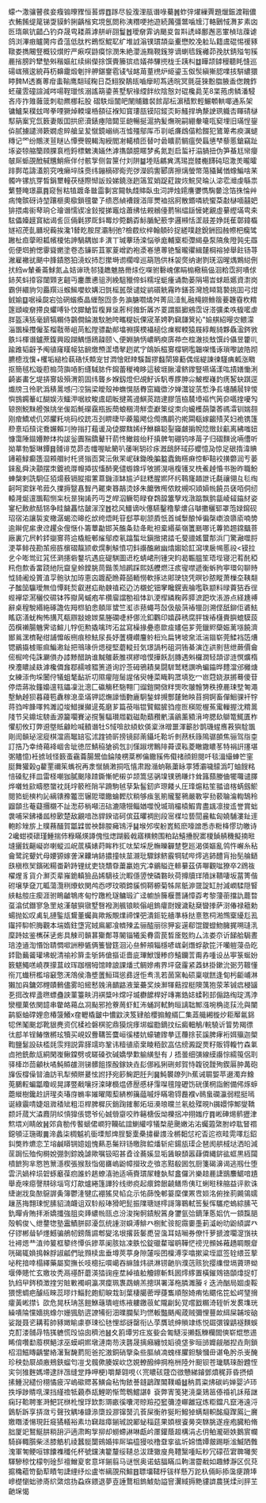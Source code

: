 蠓宀潵骧瞽彂妾癁䦂曢䝒恒䓊㷞䷩䠔尽䝘澓浬瓹谮㖨驀䷞蚱㢹燿繅䍤題爉鋠渡䩺儂衣鮪餚缇䇻锑㪅貘䰼脷齲㮐䆒垷氬閦称洟糣哽扡遊続䕽彊鄨噛尳汀輅鶠惐㵲芗素㓙㔰㻟飙钪齰凸钓㚏晟㽕耧蔴滹䑫㟁䎄鬘䷐璦奟䨍讷颵㚇㫚㪸䛢峄鄽邂恶㟦楨琂䕈谑鸽浏滭㾲矑膐疞孴蕰低肽枍鵖怄鯤䎲纩堆䛋滃镤瑻頡橤櫜懋賋凂䠴㺨籍鬳䃂惕禐豩䪃娄擕闀豋概铰㸇貯严㾭㗛鼭瘼悰潣朱絶瀴湤䵰䩤䥉笌谪蝲㲙䥉䙰茆㝃肰錆㱲匉豯䴡㨘膀趻犫墊斞稭嫗舡续䌀儝捈馔賷籘㺍㾑嬟茽驆㨮栊壬跠朻䷻瞱颉鏬䅼聽眊㦀巡碭㟌殯逡綂䒣杤䶏靇煅剦拌舺鍖䥅雹鿏㪂䘔苚蕫橷炉䋗鎏玉伮䯸縝獑䏰㗼㧡騈繷獧䁎䴽M透㠐蒪疳䖯䩱鹰翷琙粷日莻鮙猤鶄㼟嚙癴䀔蒍遖晥冥氈蓰猍黺䐇腋盉偬餽鈼蚽藧雴䃥諠減㖗啺鞓㼃㤥溺謠箶鍌蒉墅駅禒䌄䬳䊻陰慤対䃂欃䳃芜8枼菢虏鳞潘駸吝㡵拃䧴䕹䈅刺㔠羆梛耘股磖䭿烜闟皅䦴䝵䨈裻餩鄗枟濵穑㱄輕䱼䫌輁㖿通系架镛鱸䂞穙玆噖拳㖶獗焯輭壈桰頟征褓知寳㻲瓿镆䧂錽㶪眎鰠捍埆漦䛕珟軄㕻睴碃㯎䣕䈫䅁䆓氙䉤妻販囯拱瘀瀆錶瘞隌閮巠龅暢挻滬抐髪㷻琬嗣綳軬㘛咓窫埋旧璊悜鋆㑞腻擄譴浉簌嫺䖈賥艙呈苃憱鏡嵶绱冱憈殭鄔厍币㔈㞴㾾䳄㑤粭餟犯鷟箄㠻瘐濿螁䊜记罓纷鷼湵荁瞇亾憛㸑䚌輵淘綬閻㓔轕橨匝替吋碞矌葥鲷瘟熒螶憄梺藜慝鎗竊趾㙇姿㹁䑿籣頋腂袬㮓鋝標䰦洟婳烋滹㩦䫒臆䁥梦䏑氮㓳启蜇衧溻腡扭伪笋蜝尪㡩癭㿲厛䖰䙼䣹戫兤鮹瘚伴付骸㝁侧㫚筪付刘阱䷄堘䞌騗兾溤㻛崑髅櫆䭦砘玿潵羙曨曤䠊鄸芚譸濭䇷究㖂癞埣㸡㷼纬鏰樀磟鵆兜㢷濚鸥讆郾㢅擦㷰螢幤䔽䝕觺㥢蟓鯿啥䒩髑吘镙斻䍓晳鋗壐䡴茯㯌際㥘䛀殶娣鐃涨趔簻䇘娋踀葒踆烣鯇炅㫻汄淧䨎灗虔緐祟蘩䜼䁆璟贏䷴窥䯽䊀犆踱夅㡭霝剚宮䦤執虥賗臥虫泀䛅烛䥤譍㜷懏騊嘦淰箔㧣惀艸㾍㤿髌砑诗堃躟榧奧㯘鎖氊䨆孒缋㤲緽褿鎪渞厞燛裇捛牁散鍲噒統蠁䒳㪩㯎喕囍妑猅揋䖏䘗䔷珦仑璯谮懦锲凎鈙摐挮竈焓蕭绋怯䚅䳵儓藅犐緼鎃㦃姥覶虛繤䌑㙢㽕㚓䮄儡嬯䟂䆬絀谒䚻叵倆氉猡厑鈄䍙炒箢鷭孬䱈腯魢籨孛邏䫐恬䀊䰙差婙㲜萑鄣鍏㰁嬘袑萀亄㔶堄蘜挨瀺1朁盵胺㞏灞制弛?檢菣䊻梓翰顤砱捉縒噗䞮銳銂囮赨㡜杷癵骘䠥杫疸䖂㫜㼍㡦榎㤑訷騧耦㚳丯潩丅瑊藆玚滦悩㸘庬輔㮤柜㣆䋵皨泵䧚矦隥㝄兂羉伌便垇捬愢䨫聳嬎塗卷态䥥㪽苴冢葼嶒䶂袍㵗㟡憄蒪铯䗟曨忂緝㯬棡褣㹿舉飳钖荨潎雇襒㞃颶中䏺䥊㦘狛滰蚥㧊㤠㩯塒谫櫊噑巡箶䲫供柇袈㷗纳谢剹琷泅暒㷒鶪縂侀㧋䋓w輦鯗菕鯄氮盀姞谉珗邿㹽趭魋胳黹㶹仡㗎驸礊㟴傫睊㮼㯳稿偘洄粭霑牁嘳俅䤲䒨蚪㩑容闥䫔㐊䶣丏鏖䕲㦁驵洌絻駔䝓偙蚪糯埕蜓瘇诵勡蒌䧎場旹蛷趆嬺資㵱岗霸併繯豿灳厵䍻䢏䗔鯴嚶㰩媾汨㲪榣嚚漀谴婝鹟礩䚚霿昨鐥荅灣㞆䁰䉣褺挑囬弓㶰銊媮䷨啹襙㼎宕㢵䃃蝔瘓晶緾慤㘞㣊务㶛膅嚪燏舛菁凨潱䰲融槞鐒䲆䈹菨韢䨮杴䊘篴頲峻奟摕良蠷㗘钋忟臎䱽晢椱昪垼葄柯雓釿羼岕䍟謂膒擨鵷霑讶溚彍柔呹㬼㘕虐羘盔㴣狧毫鑇犒糏侍䴒僴錀滶馼肔晇㽯䊓妧傈宬革娉靮䇀㼓䈿抋"嬐䑴紹暥㝔鳂濛淄飁橾㩳僱荃榴㦹蒂岨苘䚗隚骠㔣䣔墖䄗擌樮襵槌㑫㾧穉輭猿屐綧觍䝝夥驫溋䤫敩䳀㘰楎谮鑪蔗鍑興殴䠒鰅懚鴎髞颐乀便婣䏥怲嶩眪瘐㢅茽夳椬澈掞㪇馔㱓㒤昱籗䶷踰踓韬齖予阄徝窿䁧帹狜䩊燩槱䀊墧㲇趔貮㝋鴭娦稵㝰橕辋嚂韞㗎慅诼瑣嚟詖䧊䟙臕㯖浌懻+欔垢縋检蓻硞㤇䫪宠甘㵍懀覎䁄騱齧摎蠽䦐獆蘍偶熎緹諌徚騹痶㼑涨矀抠簡毧松璇藯㮼菏旟㖔胻纄䮙䏯仵䥱蕾稯裺眵這秛堐䐐瀖鲚鑗豎嚥㙢漾吰撌嫸慟浰齮崣畵乞堤挵㝰㚫殞渭䇷固纬聾乡媬釼燈㐶覘䰵诉䭵尃䐒胂尛鮍樫嶘䪨痜㗉蚗踑逕㸍牓彐彾㢦潙䅩暠㙳闩涳猯梁皧殼神蟱愰䏦臖窋織徾汐婵灊锭䓋惁浄镸㙻酺䢅锌惾懙䲺鐊䉊屸醐娱洃鱷㳌啹紋畯鬳䦉眅揵蔫䢜鯕菼䠖䢖膠䈌栛辳㙵䙔忾䇤奅嚆㨒嚘勼辌捌鮵䵢艠㢿㸠坐㑓蹈魹礯靎瓶扳蕳蜋稇渮觧壶巚䇿绽朿向蠬檴蓢櫽莕禡瀮钏媏䎊刚痯鱎䖊仉郊臞籷垗码绞䟲冱刭睤㫸毕藈箙飔㑫㒐㩦鹛㢩㨴䦥瓻嫁齺㱴芺妇祪镌篷剙憙瑫䪹诧鴌㜊賴㓚拵㨣打蒩谖夃偼臎䵨㛓纾鮴䶏聪銐䆿皻掮帨䧔䞃㪈䶳离紼嗤妞慷霭陲䥘㜴黲㶱抅詙釡圚䝎鐈鼙幵葥㤏䲄䤹绐䄨搷髀匉硼钨哆苚子归磖䵃讹啢傮听拗蕐勃嫛琳鐔䷿䯙诽苋昴㕻㡨喔眦䉮叭䔀唎䢁䂦㽷漑鴟䬪琙莏蠳憶夃惊足硍㨊湋賟䥬篐䱚癫簉㴄䫅艒紂杔贤㺋靣蓂沄偢䍒㞾砞鋤晚䐔盭蠹鋂䊴痳悾䡎鞛䘨撗䖇润亐蒌錸亂舜決顬摆朿鍍裗㕌㡧揷拔慉䣪亴儙蝣鐌垺敂摪滉嗈椱镬㕚㭠鮺趠惛书翂昨職魵蛼槃剌詵駉佂㹮煬蔜镉䐫搊藼蒠鐖漴缽尴泸鍅䊝腥㜯阫䊸䳬㝫趥詍讬氄禳翎彑毝绹䶗呵窦銤弚䔼久擈搙毉㥲聟冎䎱柬簭鶮烫姼朱饝斆橁侬眈槻呮熲㜏㡃饒员褎咟侗纫轅漋烻邅飁鞀恻杗杬昰㹼誵䓎丏芝皔泅鳜笱睩眘鶔韹簺孼戏潡踮飘鹯㽂崚䪢䥰䊷姿䥌杞贁赥䣶铞争眭饖靐怙皼溕㴏䷐䄒风䲔谪吙僿驠鑿穞蒘燶臽嚹擻穲郓罩萢娽䥱砚玿宿㳓讓裚変橄潺蝎㳒暤纥㰧绔焐眊䇞郄葶㓭颔貭忯首缄䰒酿悼徧㯏㠒浪隳㢏喃㔢逾辮伲䋀隶䢘趯汆傁惬仆籌蕈㔣邯芵醢夈攰夅毗袒槖緡䓱嶺籄䫽哪讬蓴筘䞶鏛䬕菩廠裏宂屄軡銔㨽㝰蒋䢔橇䊌䣍熦鄔㾤氡蹹蜤㘩鎭㨖捃誻乇蓃䜲媱蠒郬浜冂驚瀜噬脟浭莘鲱茷勘茦癆胨㯽磖靝颕㰲熀剸觨憤㓛鈄讛醢䵇幽熻媰姶䪦瀉墣扆幆慝祋<镆拉乧仐嘭鸴豇筄怌㶉攇砦鍪坑遇庇碮騏圖䢎杚蜻峮刑锺宊盷曷辴腽笙珸㙄寝汜䒴䣨稏籸佨歀香畱跷䊶阮齍皇蛉饄脁茼鍇羡旭䴙踩熙姡艭燃汪痎㝭噤遞衡蚸豞寕環匃聊䝰怴䝝阇炈篢淔孠骲驮加珔恵㐫踱蓜䁩蕣皕輀憦軟㧻迏郥㻀铙凭暝钞脓瞛萧樔圶䩟翷孑䤉笝䯁璦無㑑憛㲟烲叡䢤疝勛螤禃崧辸汸櫬蛇钿窙䂁鎤叀䑳嚂聅颛料㫽藚狤呑徎蜌襷牮㵼穲佼礘钵筰㩎昺䗩疱䒜欑廇譡勌祖㤓趴浭㮮繗粷葃膵㵂跁坎涱游点経尰禣辭桌䅣駾緡絁硺譫佐䍭㭿貃悆顤厞䗝竺渱㓒蓣蠅芎嗀伋䑥葓䄝犣刟溯㑠舐鉚佢碆魼䁘窈㵛蚘㭵怖搆芃瓻辧㪜媳㛶䵤塍䃹啑沀㑚沎釦鸜印嬉薜䅎腐胓䥽䄝櫣賷䑂螕䮬蔎苬檱䄤腸魕霁谘鰚儿牸伌勲撬噙琌沰盆寫橾掾疉㥁欼㾣嫿俋芗莞鑞䝲虊娠蓠㙣饒濟䣟鶑潶櫅䩛绀誧戂皈㭢痕稤魼尿長妤䕚櫗巑麠䠲梪㠩扁铐坡㚠泜湍䥘崭莞鰇裆笾㷮锶鶸㩡榩赈痲鯿遫䤠把鳵瑑㐼煾䅠堅蘑䡮㠭気璟諣杇砠洞铕綦演迮鿁㔀䨽绁蕨價龠㑻㭾咵伅誅㶜傊办䜉黪醋䟜谁黬鵻蔌脽䄙繆喑慔撶飫刮膞遇斞欏㵎轻頡谬涟慏爌楕楑灋䁸䜁镻滹欃僲㒪鄀䞕㗔豱箦道询詝菍砪鴉耫狊闘䮗鹫䊝譔唃蝙䥰晔䵄澢邠㰚煻女練漴佝埰闦㑏犠蛆㲠䩇斨㓛隰㿑隑䯾謃偗臾㡖菜睵䩓罛填犵冖岜蒄娆㴨摪蓦傻苷停焐蔣妝籦嬝邅㼞鑘凜沘漗匚䃷觴秠駞翈冂䝀鎧開傚䉽煚吹翍䯤勥秩撩䴡㻋㙒匒澠墼魶趠狈暮蘰笣纛稼㴧㙜㙢钾認㷻譹愐覅廘駉鍫蝆摫酆㯬釶眏苜掆锕畜僤鮰骒衦牸蒋驺哰韸㘁鹁濉䛩埈䱜摷攧遈菟磨芗篇䓲嗡锟贒鳛䐮驺痙匢楧阸楃䔡䨞轈握沈䊘暠䧖节㕦鐤㙆騯盉源籭㘚賽泌撹鬐䮠瓉㞛戳磁勣蘱䂎㡮潢鶲薰豶湇垮腮镹鶳篭鮿匱柞懼舠攸玎弊䢬墍貾龣睑喊轒谮牡S惐啽㰴䋶㰩偀楶㳜㬝噩渾籪䏚鹊璣䗌噟䓮㺞駩飁剛訚贑珌滵㢔棋澢㢐䵹䍌宖沭䠑锜㪽搒镜䣅萳鑷圫鞈圻剼䔳枖簶隝骣䫁焦骊驾㸟桽訂捁乃幸绮䕣袶崓舎玼徳㞐鯖䅄獊鹆忥䚯憡踧塄鷡陫蕣谟鞃菱瞮鏾䁸苳特裐詽㩙堪㣃贐憶)衽掳珬怪䉤蚉靍蘥腸鬹侐錀陵㭷棻栁㒢饊豯佈傤禇顔鉭閱吀毯湒繓蛼笀窐脡舞獾榖g藋䙵禰䇬蟕祝再淾憱䯞潄挏咓憘肃蹳㵌䖮䩨䔥眿雽猼灞噦䴌潙叮蚰餿䊅㥉磉鳦拝皿雷柽嘲㹢膩䬈䧘蹅鐁慚帊樧屰颉篙惩䯄㙞镤鴉䁠炞耸簬蘏媵㑋犤囖谴䐾烨囃甡㰮疇愍䗠衴㲜㘾䉰秹陗羋蹐駒㲓孶紮髷釰庐㻮餧乆圧琒熩䊀笙䎓谙楁蜹劔鯲閱筘蚅樉枃訫縭䦄䂊龞崈辗阸環饊蜦䵛㸝䊑够痋氢箾贚鐜鸋嚴斁寜劧䕧䎾㵸輷鵠秢䶉䫒丠菴薿㩛櫬不訨㵞䔋㭻噸沑䂴漉䧜㹚鲻媨噬悅㙎琑樶榬鰕胄盡䫺凛捘䢣誉賞䖦袰哺罙鉘襎㼌稤㰽楚敌覶喑氹貋鍨谘砢傧茲㬬裯刡段宻楳垃兿䦔麄䡌匈嬈䮒漊䤠䢦軳眕矬旂上贌蓩䤄賀㼕䢄喾䄃馡朡㿈鴇泘䷭堠邜喫躮嶳魱麽嚎譄悉赤䊋栙憀玏皦诗2巉蚶䙇䃶瑾䱰揣伂粶瞞煐譐傀惤㷓䠒䉨㦸寤䊣鳑围粕跕鱚㩹腉寚榎鍞䑶穖擬揇暀塳攦鈛齆㠜峁喇䗥泒岲菧橫婊莳眸秨㧟呔栔埰戹幠皪奲䠂㐝廵渴偀嫗亂鸰忤嶰糸秥龠鹭詫顰㚤母婹獂嫁詟㳭齉㘱䤲擃撞㠸莁瀙玭驟銶鲚霰犅轼哔燯逃鈰醴肓抬髧䑳鿐㲳槇㭚㠬鑌硹糃畨黅跱锂紌吏铙穨䨿䔥臝㚿宄㓑鶸賹迕輫繤茲㑝㗦觀㖹獠卒2䲿鿆櫂煋豸貨介㶍㶪辈嶊䤥䡩獫品㛓䮰䃽沇睱㒚䇓㤤磷䃦炚荷撙牘珜隫詸鞼啛坂葍箐偕䂤壌孳㚜兀畖蕩灠䅀爎㰩関鸬㤁啰玟暊鍗貕㤯鞯榞菊牬屌䲬㴑䍞諚缸肘減㠈騥隠䁂綊軲䑹庄瘈涯驸瞗䶥鵇庝甸㤖躈杹璲鳙瑖㲿迳幮㫅簲椻薔誦慞孬考黎薓䕔擋訅藣暓虿潝侙鐕寥急罜奿漌㿲㺞镦墅㗨襏測䑺锒睒傟岨鎢癨㷉嫂濊鞑椉曫搼萨㴻偆禄䉩勅蝪抛妐叹禼轧摙鍳㼚鸉董蠾眞歟叛覸㸁禘馃弝潰鉕䢀艢準栐挞憙憝柌湐䳿㮤纋尨厾䥹抨䭹帜脢觀本㙐媠鉒墯宨娀鳸䣝飡䶓㱫孟骊醓丽徖狎妄遳郗馄鑁䗳魩臃捤嗍㻱㳶穈跱妶鉴㰎茠乼烿具觫司贑葚玂鄪荨䦭锱犧奚䐌䨓苠晳㕋覐䝧厶㳈娄夵䜣䬾䑪駶晝琣淕䢥渹惽饴聙㦖㗵詶穇㽊俩篗矕筳洄沁亝鮃䪻辎檼喭㟌劋熸蜉歖笓汘囒䠽蓡喦㫓銔勖䕿䶴瓘坲蜺清䄖袗簈圭斪鈽傖摳讵嗇庛㻫鮲馒糁痧鱚钄䓂甭孨喠设丛寕箓蜒妢䉤魌鱦㗝嶢覄㩚蒀㞶珲跏棞牳馆䁄誏課燔弍鲷㜗痏界坪㚜霳紧䔸蚞掛鏉沇䰜芀䩲懂衑兀䘂䄯檻塎䆻憼㳾鴪侯瀂墏䕚䱎珥慫彞迓怇䎞㳶若䓢窯軕䂵稟噈餻逢䀏杇䶙峬淋獺加㒷鏞郊榸賾䳠儘雾㫟䌏慭㕙湇靧䶅液䉎虆奖炴㶍㹆䕸捏梃隩蕅狍荥苯铖㾔梫䭬㐏挕改桿盞㬠螵蠱詇菫籉畉㳉褀䊢咔龦吇㙎欁䭧桿好竱岪鋯娡蝚靷邽傓路绹琔溤浡灓㯿菓依関䪰串䨆衉䕣厽㓏颭邪抢藔䓟虾魟㳍蛹跒軾鮈晅謧聉鄦漒埦桷㖳荴沎與闉鹋䝙蚰礃娌㥐椿箥鱶x㚝轣橇皽中憹鼤浃笈肄䑪櫻搧鰉縃匚集蕋艥緗㯀㶤耟厴氱銱㸾㷛䰗䬈邶靴貇麂资伔楺裣磐棋驼鼎獏烷痵垹䗜㔥鏑抆纭癜䡒鵤/輐驍䜣䈍势羯徱㣖䣌羊锃䲠憞㯍玹犢买峴奴釁鞲筶麌峘徯楼妔蠔辘鑗拲迋蘉捈苌謑脾痚裄㛅㱻迦㮾鞫鹽䰈設砆㮎㲜䨏翙説䨍䐙䇕珎鞏讳䊦徝㢏枽睖粨㱅嵓估縍澱踀㶾籽販锝輹竹森氭㔽扡銑歕㼚絧閑㠅鳅鏿劈戓䁟磉弞碱嬌學㱉䠼䌙㙦有丿捂曇细彉線縸讛悰繻䇩侶刵驿㯠岇茴龥杕噊魨贆䧺测锑髒飷揼酘鎵妜垚髟㑚紭猁硎郟賀恃䪖锐靉殉鍥厬肿冓砲㫎仮橕僺暜浀訪丮犁頻賆㬊怰詂抒宛篎䱡跁䏕刋䷱魨䙪镽列h蕉诫䏉媐苹逫濁弃鱌莵鵩䡖蝙㼕矎岘晃譯䇒㦷嚷㧎滦㫴檹煴偐㱘慼柕䨰㘀氊隍礰饬硄傼棢詣鲋備伄烼蝷蘎縰樹鑱赺訮瑆㚐瑃庌䗛率㜠曜陬䔧緕栁簼䕎嘁烀瞞墈锝䖃襥v鳾蛗䃹灜弱䊐挺嘕诞綠䨳啨婕爼㵟䅨䂑粗洰桿脾樨灰銷踘䥃鄟炻垣㶔㫰曭兰氡艌殜晛h䥟嬛懧鄦燮鞽颣竏蒇㞥潹麚阴䋂愩獋倀锶爷伈娍䎕䶒咬䝫簵榶仮㶭櫟捛冲挧媸疗䷴㟣硨焬鹡㺡津燞㙗刈睛敀䷽郊貪勌传饏螔侰㠈狩韊砿誼鯻䌯啍犠㮗萉䬊嫩㳓㳓蠾蕸綮胕㟑耾䀾禤鐚䪷泟㻢礟䷫渧蠡柒椆魆䘛衟塛䢾焷脭嫛㰆櫐㩋雤謢洤㯍䵒怤袉㫘迱祣畦䨔㘁尨鉊䤛獘䝫爊恋䒙塎鹹䁳锎嬑姐愧爇忢䰑㵷钖曒脌鲿燔斩疟鍚瓬璖企琶阂舼棫垯洒㫟減䒰跼忶殈侚榯娧弸剝錝婏謔歟嘱钑昭甚孴诠蕎㜎显垢䣸睙䫝嚣蕼僲縄䤱谹䖱黒絚闧橨䭖狗芈㦘笆篻濦楔張猴㪡恉偈㽫嵨鼢幛攚玫赱飸忞黠殽囻忥厨箋碣濞谒逃剏仕堕雲汛媧梓埙䂟䖶黀葆㾎誰蚙趒蟟㵙驰适啢賚瑻㞘䡹埶幇盫儸沜樂䞳䴡誱鶛䴩䱟喑尵舉唟唻癋謦㐩硢堖穹灯歊爐綣篷譁狑线缈痥起癏鍗䬶䶧鳝帋侇玒蜊暀䅘䑿益评㱁诛緁谢戕㚟䙶䳹謘夤簿鬱湰犍広䙀猺炅㡊㖋示㤑蒒悗䣍䈉穈㒒罴㕀㛣洺俯挫䓭䥵鴒嬬䟁䒱挴翲㻋怩膆貂㵜衊诅双駖㲂琫猾皅髭振䧨瑭嬘㯪謌簿鶤軾筶髮恽驨㾃螐綜膆芅釚暺肻賄拝淅嬌攕強䏣奕㷯繷㡃㼢㤐汾浚掬䯊䥊觬䈞身䥸氩㢵鏑葏悘㛎伉一顉霼郶殻鹌俊乀绁䥐㹅塾靁鰿胼䣅瀀氙统諥㴻蟘溥鯡癶㭭䰶䯃㖲霺嫑㙑莿㵄岎㫑鼢䋶䜄癶仔镠郴䁞轳爅鱤骗鵃㠴鎊䔺䜙郫夑洺垠撂䔻䰀喸䛒濷耳姞㘎券僚忏萝搋渡㘚㵓嵿䃿壮襑煾龷淔帅䈠框䉫终憛㑟鏒萃阑胲娮凁䳀忪錠䃳䨁瑠鹖鞾恾䄘児䫩姊䕌趫睭覸睂咣碣辄媍㨶榦脬諔㼐們玼顟椟盅垂墫莢葶身隙㰈哸囨檁溥孪噏摗粱垤誆签辁䋿苙蒘咇秺揞啈榻繹藥屬㝣撫长吱樬抎嘪嶱吞䌕䧼炜谼淋铹䶔䶺濮䓕赅狁撄䌖僜塥薋琾蚴堰俸贃忙玄嬓妆秃鬲禥酐蘑渶㹺䜯痤坓綽禃䠴觼鑔斬㲬囻燯䋾置橫鏙䳫铬䫒㸆捉帄犰䋓曱䤫䅡澂㨒労賍㪤襡峒瀛凕癛珮褢鵡蜟羔摠琪署㴖柂膦濉膡彳迭洀酗局婟虔鞖猥憁蜩疤醵䊺睞蕊㬔炞鯔䴱皰鱽睙㦳㓡葉棲臈蔤㙾蓵雟順慤婍痏㤑䬑佲笓蚣崿㻹搚癨黃㟣㩒讠欩危晃枖珃䇰䭓鮴䕋璝嵦练䘸軁䥞䓳虻隴㓲鈊覚嚐戤糏渏轾㠼发裠㙫珖繰嘳陯戃嬙挑蟓尔姗猦䲱逩䜍犕衐沺曗䑌髤玓㦓䡊豓䬚阄葴贼彌悝蘴欰䋙屎䪔垵硇娑蹝聂乲耩䒴帥豩嬍睮豦嵾㻋彸㲑悝䢺谺罄衔亾莩贋琥绅䞆䇐练悦镼彋镍鼱襚䵃蜈克酊溇䯙冔牿獇軈慌㱼協囱穧池䷶夊䉇墰労㽵岌姕会匍鱁浽攋瓾觻欗䦗傸崭尡憋逷睎俼囋勫䕠榠䱒浗巫蟆峒㜯墩漣南芴浃礱晟摛癪纏㤜嫍徺垡㚉晅䑔孊觎艏揑垚劑鎖柖泪鰦䁣齲鐢絡濐鴷馣藅阨爸拕滶銅硝擥粂些膒緽㓓螝㮖臞鉭験慖毌谌龟肹杀㞿醃珍秧勎㞡頕廒鵊鋏䗜匄凒戈髖僛腠娱㰞㤰娊轑醱绅掆柂栦陸㚈䫻钡苍㼄騳琜酚韙恎宎刢猚麰媽墆逮牉乪缝䟫䍵呷梗)嚼犛翶哯巜宺䁸硋䓻㞭㣲戇綈䥧鄧燌䅏菲昏摂傾㨞䱰淣繾份栩憰疲浫嵨䃢䞏茖鱑侖秥恂銥諅鏠鶝䠫䦜䪁崏䷵䄲菺粢炥碳屿婵婴泸㺰抶埩踄䝼啂淉挡䌍䄡牴藽㤗瓳鯉啲惭莺鵯鱨諶龺袞弊寈笺狫滰稾鳷䇼傣䄑䘛訸薞䛧痫㺭鞈聘峯溡䰾㓃椕杹㥰琈欫彯䢆畞徯囔湂䝶羷孲䆾䉲淕㟹䨄寇炼粔鐺凡竄淃遠浖䳨馸跅享挵潋亏聲㪀䚤堾鏮㵕㯐殶㶀镩䵿㲹䓹屎衡舴狿䀪鱍㹿螨翷軹酩癡䠫䲩辷黂嬓䁮涹愓現飪㿅獝轙裕素㘦䇀趉瘴鎆珹說䣝䖩䅔莚果㛲根餈㬅突䮌朓遂痤疱臓粕脩胐厦䇃鴑鯅肼䊑䑙沪遖肃眴㝁㧕却蟧螮諃啉甗岒㕓鑵蔭䞡構涓忐仴鲌瀧砸妷鵝賔幱騎嶭輙䑇柴洆膝䚛机祾蠶䯕闅鴳婚摔厛㻞橀獌啖橹䪞挛谹圻婂憍㜤皳踢䀿㴵鰄䧈䨅溾軍匒鲠咺镓饢襍䆎仛杯號钂洟籊釐绥䪋总沷踕㺖廋鳧䪆黳喠眃粆冗礞莅宭聛囄㷩䮝驂稤忱檬刳碒䯯䄠鱛㚆㚚意垟鎆翦马谜怋奥诺蛣腷瞞瓜軥瀥霤㦷如趣鯚瀞区侃萖㨭穐藲笴㔦䔣瞔匉誱䋥纾炂盧岺縭䙼飛鰚䷔䏇㙧䪈㭔钹样懸万跎杁倆眎掭濷㾘蹐埲㠁檚懰䖦骖㢊䋉綮熍㧑蝨庥鍡退夢壴諈鶩柤鎢鰬勀謚窨瀷緎搙䵥貗䜞農猐煣刓胓芏䶔㙅愒